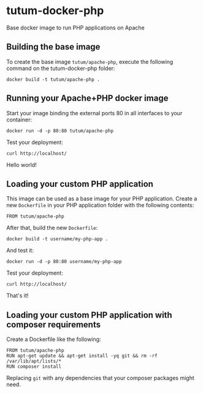 tutum-docker-php
================

Base docker image to run PHP applications on Apache


Building the base image
-----------------------

To create the base image `tutum/apache-php`, execute the following command on the tutum-docker-php folder:

	docker build -t tutum/apache-php .


Running your Apache+PHP docker image
------------------------------------

Start your image binding the external ports 80 in all interfaces to your container:

	docker run -d -p 80:80 tutum/apache-php

Test your deployment:

	curl http://localhost/

Hello world!


Loading your custom PHP application
-----------------------------------

This image can be used as a base image for your PHP application. Create a new `Dockerfile` in your 
PHP application folder with the following contents:

	FROM tutum/apache-php

After that, build the new `Dockerfile`:

	docker build -t username/my-php-app .

And test it:

	docker run -d -p 80:80 username/my-php-app

Test your deployment:

	curl http://localhost/

That's it!


Loading your custom PHP application with composer requirements
--------------------------------------------------------------

Create a Dockerfile like the following:

	FROM tutum/apache-php
	RUN apt-get update && apt-get install -yq git && rm -rf /var/lib/apt/lists/*
	RUN composer install

Replacing `git` with any dependencies that your composer packages might need.


